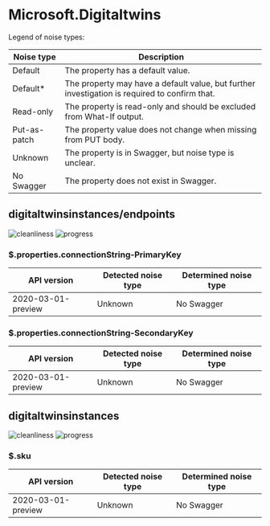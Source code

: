 # Microsoft.Digitaltwins

Legend of noise types:

| Noise type   | Description                                                                                   |
| ------------ | --------------------------------------------------------------------------------------------- |
| Default      | The property has a default value.                                                             |
| Default*     | The property may have a default value, but further investigation is required to confirm that. |
| Read-only    | The property is read-only and should be excluded from What-If output.                         |
| Put-as-patch | The property value does not change when missing from PUT body.                                |
| Unknown      | The property is in Swagger, but noise type is unclear.                                        |
| No Swagger   | The property does not exist in Swagger.                                                       |

## digitaltwinsinstances/endpoints

![cleanliness](https://img.shields.io/badge/cleanliness-66.67%25%20(4%20/%206)-yellowgreen) ![progress](https://img.shields.io/badge/progress-0.00%25%20(0%20/%202)-red)

### \$.properties.connectionString-PrimaryKey

| API version        | Detected noise type | Determined noise type |
| ------------------ | ------------------- | --------------------- |
| 2020-03-01-preview | Unknown             | No Swagger            |

### \$.properties.connectionString-SecondaryKey

| API version        | Detected noise type | Determined noise type |
| ------------------ | ------------------- | --------------------- |
| 2020-03-01-preview | Unknown             | No Swagger            |

## digitaltwinsinstances

![cleanliness](https://img.shields.io/badge/cleanliness-85.71%25%20(6%20/%207)-green) ![progress](https://img.shields.io/badge/progress-0.00%25%20(0%20/%201)-red)

### \$.sku

| API version        | Detected noise type | Determined noise type |
| ------------------ | ------------------- | --------------------- |
| 2020-03-01-preview | Unknown             | No Swagger            |
